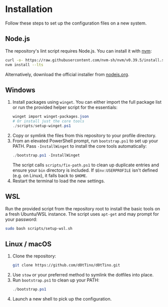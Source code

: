 # Installation

Follow these steps to set up the configuration files on a new system.

## Node.js

The repository's lint script requires Node.js. You can install it with [nvm](https://github.com/nvm-sh/nvm):

```bash
curl -o- https://raw.githubusercontent.com/nvm-sh/nvm/v0.39.5/install.sh | bash
nvm install --lts
```

Alternatively, download the official installer from [nodejs.org](https://nodejs.org).

## Windows

1. Install packages using `winget`. You can either import the full package list
   or run the provided helper script for the essentials:
   ```powershell
   winget import winget-packages.json
   # Or install just the core tools
   ./scripts/setup-winget.ps1
   ```
2. Copy or symlink the files from this repository to your profile directory.
3. From an elevated PowerShell prompt, run `bootstrap.ps1` to set up your PATH.
   Pass `-InstallWinget` to install the core tools automatically:
   ```powershell
   ./bootstrap.ps1 -InstallWinget
   ```
   The script calls `scripts/fix-path.ps1` to clean up duplicate entries and ensure your `bin` directory is included.
   If `$Env:USERPROFILE` isn't defined (e.g. on Linux), it falls back to `$HOME`.
4. Restart the terminal to load the new settings.

## WSL

Run the provided script from the repository root to install the basic tools on
a fresh Ubuntu/WSL instance. The script uses `apt-get` and may prompt for your
password:

```bash
sudo bash scripts/setup-wsl.sh
```

## Linux / macOS

1. Clone the repository:
   ```bash
   git clone https://github.com/d0tTino/d0tTino.git
   ```
2. Use `stow` or your preferred method to symlink the dotfiles into place.
3. Run `bootstrap.ps1` to clean up your PATH:
   ```powershell
   ./bootstrap.ps1
   ```
4. Launch a new shell to pick up the configuration.
